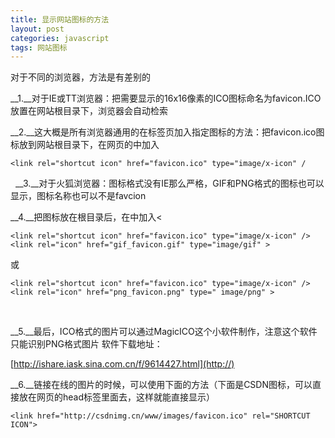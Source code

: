 ```yaml
---
title: 显示网站图标的方法
layout: post
categories: javascript
tags: 网站图标
---   
```

   
   



对于不同的浏览器，方法是有差别的


__1.__对于IE或TT浏览器：把需要显示的16x16像素的ICO图标命名为favicon.ICO放置在网站根目录下，浏览器会自动检索

__2.__这大概是所有浏览器通用的在标签页加入指定图标的方法：把favicon.ico图标放到网站根目录下，在网页的<head></head>中加入


    <link rel="shortcut icon" href="favicon.ico" type="image/x-icon" /


 
__3.__对于火狐浏览器：图标格式没有IE那么严格，GIF和PNG格式的图标也可以显示，图标名称也可以不是favcion

__4.__把图标放在根目录后，在<head></head>中加入<

    <link rel="shortcut icon" href="favicon.ico" type="image/x-icon" />
    <link rel="icon" href="gif_favicon.gif" type="image/gif" >


或

    

    <link rel="shortcut icon" href="favicon.ico" type="image/x-icon" />
    <link rel="icon" href="png_favicon.png" type=" image/png" >
 



__5.__最后，ICO格式的图片可以通过MagicICO这个小软件制作，注意这个软件只能识别PNG格式图片 
软件下载地址：

[http://ishare.iask.sina.com.cn/f/9614427.html](http://)

__6.__链接在线的图片的时候，可以使用下面的方法（下面是CSDN图标，可以直接放在网页的head标签里面去，这样就能直接显示）

    <link href="http://csdnimg.cn/www/images/favicon.ico" rel="SHORTCUT ICON">
